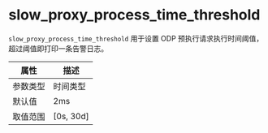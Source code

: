 # slow_proxy_process_time_threshold

`slow_proxy_process_time_threshold` 用于设置 ODP 预执行请求执行时间阈值，超过阈值即打印一条告警日志。

|  属性    | 描述     |
|----------|---------|
| 参数类型 |  时间类型      |
| 默认值   | 2ms     |
| 取值范围 | [0s, 30d]  |
